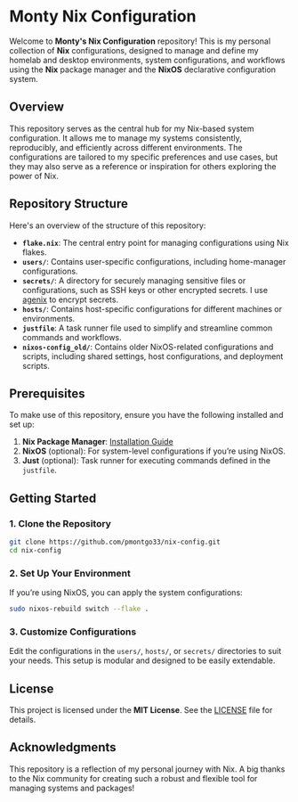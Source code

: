 # Monty Nix Configuration

Welcome to **Monty's Nix Configuration** repository! This is my personal collection of **Nix** configurations, designed to manage and define my homelab and desktop environments, system configurations, and workflows using the **Nix** package manager and the **NixOS** declarative configuration system.

## Overview

This repository serves as the central hub for my Nix-based system configuration. It allows me to manage my systems consistently, reproducibly, and efficiently across different environments. The configurations are tailored to my specific preferences and use cases, but they may also serve as a reference or inspiration for others exploring the power of Nix.

## Repository Structure

Here's an overview of the structure of this repository:

- **`flake.nix`**: The central entry point for managing configurations using Nix flakes.
- **`users/`**: Contains user-specific configurations, including home-manager configurations.
- **`secrets/`**: A directory for securely managing sensitive files or configurations, such as SSH keys or other encrypted secrets. I use [agenix](https://github.com/ryantm/agenix) to encrypt secrets.
- **`hosts/`**: Contains host-specific configurations for different machines or environments.
- **`justfile`**: A task runner file used to simplify and streamline common commands and workflows.
- **`nixos-config_old/`**: Contains older NixOS-related configurations and scripts, including shared settings, host configurations, and deployment scripts.

## Prerequisites

To make use of this repository, ensure you have the following installed and set up:

1. **Nix Package Manager**: [Installation Guide](https://nixos.org/download.html)
2. **NixOS** (optional): For system-level configurations if you’re using NixOS.
3. **Just** (optional): Task runner for executing commands defined in the `justfile`.

## Getting Started

### 1. Clone the Repository
```bash
git clone https://github.com/pmontgo33/nix-config.git
cd nix-config
```

### 2. Set Up Your Environment
If you’re using NixOS, you can apply the system configurations:
```bash
sudo nixos-rebuild switch --flake .
```

### 3. Customize Configurations
Edit the configurations in the `users/`, `hosts/`, or `secrets/` directories to suit your needs. This setup is modular and designed to be easily extendable.

## License

This project is licensed under the **MIT License**. See the [LICENSE](LICENSE) file for details.

## Acknowledgments

This repository is a reflection of my personal journey with Nix. A big thanks to the Nix community for creating such a robust and flexible tool for managing systems and packages!
